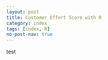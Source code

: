 ```yaml
---
layout: post
title: Customer Effort Score with R
category: index 
tags: [index, R]
no-post-nav: true
---
```


test